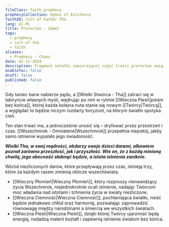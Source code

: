 ```yaml
---
fileClass: faith_prophecy
prophecyCollection: Hymns of Existence
faithID: Cult of Father Tha
lang: pl-PL
title: Proroctwo - Zamęt
tags:
  - prophecy
  - cult-of-tha
  - faith
aliases:
  - Prophecy - Chaos
date: 02-11-2024
description: Fragment notatki zawierającej część treści proroctwa związanego z Kultem Wielkiego Tha.
enableToc: false
draft: false
published: false
---
```

Gdy taniec barw nabierze pędu, a [[Wielki Stwórca - Tha]] zatraci się w labiryncie własnych myśli, wędrując po nim w rytmie [[Wieczna Pieśń|pieśni bez końca]], której każda kolejna nuta stanie się nowym [[Twórcy|Twórcą]], a wyglądać to będzie niczym rozdarty horyzont, na którym światło spotyka cień. 

Ten stan trwać ma, a jednocześnie unosić się – dryfować przez przestrzeń i czas.
[[Wszechmrok - Omniatene|Wszechmrok]] przepełnia niepokój, jakby samo istnienie wypalało jego świadomość. 

***Wielki Tha, w swej mądrości, obdarzy swoje dzieci darami, albowiem poznał zarówno przeszłość, jak i przyszłość. Wie on, że z każdą minioną chwilą, jego obecność słabnąć będzie, a istota istnienia zaniknie.***

Wśród niezliczonych darów, które przepływają przez czas, istnieją trzy, które za każdym razem zmienią oblicze wszechświata.
- [[Wieczny Płomień|Wieczny Płomień]], który rozproszy nienawidzący życia Wszechmrok, niejednokrotnie ocali istnienie, nadając Twórcom moc władania nad istotami i tchnienia życia w światy niezliczone.
- [[Wieczna Ciemność|Wieczna Ciemność]], pochłaniająca światło, nieść będzie jednakowo chłód oraz harmonię, pozwalając zaprowadzić równowagę między narodzinami a śmiercią we wszystkich światach.
- [[Wieczna Pieśń|Wieczna Pieśń]], dzięki której Twórcy ujarzmiać będą energię, nadadzą materii kształt i zapewnią istnienie światom bez końca.


